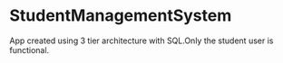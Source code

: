 # StudentManagementSystem
App created using 3 tier architecture with SQL.Only the student user is functional.
